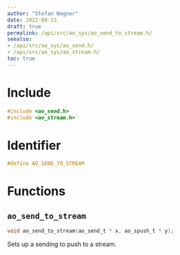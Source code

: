```yaml
---
author: "Stefan Wagner"
date: 2022-09-13
draft: true
permalink: /api/src/ao_sys/ao_send_to_stream.h/
seealso:
- /api/src/ao_sys/ao_send.h/
- /api/src/ao_sys/ao_stream.h/
toc: true
---
```


# Include

```c
#include <ao_send.h>
#include <ao_stream.h>
```

# Identifier

```c
#define AO_SEND_TO_STREAM
```

# Functions

## `ao_send_to_stream`

```c
void ao_send_to_stream(ao_send_t * x, ao_spush_t * y);
```

Sets up a sending to push to a stream.
